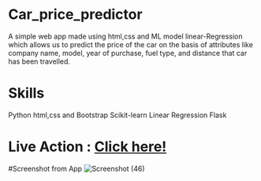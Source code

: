 # Car_price_predictor

A simple web app made using html,css and ML model linear-Regression which allows us
to predict the price of the car on the basis of attributes like company name, model, year
of purchase, fuel type, and distance that car has been travelled.


# Skills
  Python
  html,css and Bootstrap 
  Scikit-learn
  Linear Regression
  Flask
  
 # Live Action : [Click here!](https://car-pricepredictor-app.herokuapp.com/) 
 
 #Screenshot from App
 ![Screenshot (46)](https://user-images.githubusercontent.com/49223863/127195303-ebdbf8d7-9f20-4bb5-a5e2-81a0f0b94ec6.png)
